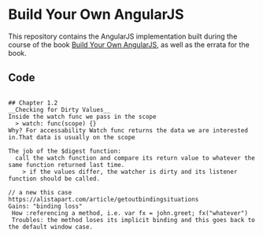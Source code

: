 # Build Your Own AngularJS

This repository contains the AngularJS implementation built during the course of the book [Build Your Own AngularJS](http://teropa.info/build-your-own-angular), as well as the errata for the book.

## Code

```

## Chapter 1.2
__Checking for Dirty Values__
Inside the watch func we pass in the scope
  > watch: func(scope) {}
Why? For accessability Watch func returns the data we are interested in.That data is usually on the scope

The job of the $digest function:
  call the watch function and compare its return value to whatever the same function returned last time.
    > if the values differ, the watcher is dirty and its listener function should be called.

// a new this case
https://alistapart.com/article/getoutbindingsituations
Gains: "binding loss"
 How :referencing a method, i.e. var fx = john.greet; fx("whatever")
 Troubles: the method loses its implicit binding and this goes back to the default window case.




```
